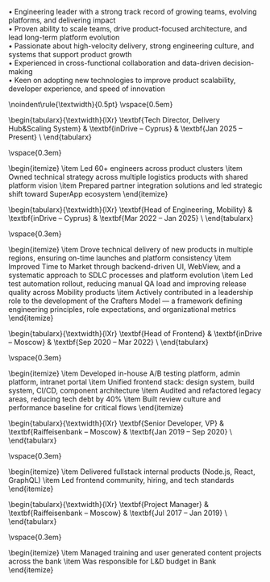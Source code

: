 • Engineering leader with a strong track record of growing teams, evolving platforms, and delivering impact  
• Proven ability to scale teams, drive product-focused architecture, and lead long-term platform evolution  
• Passionate about high-velocity delivery, strong engineering culture, and systems that support product growth  
• Experienced in cross-functional collaboration and data-driven decision-making  
• Keen on adopting new technologies to improve product scalability, developer experience, and speed of innovation

\noindent\rule{\textwidth}{0.5pt}
\vspace{0.5em}

\begin{tabularx}{\textwidth}{lXr}
\textbf{Tech Director, Delivery Hub\&Scaling System} & \textbf{inDrive – Cyprus} & \textbf{Jan 2025 – Present} \\
\end{tabularx}

\vspace{0.3em}

\begin{itemize}
  \item Led 60+ engineers across product clusters
  \item Owned technical strategy across multiple logistics products with shared platform vision
  \item Prepared partner integration solutions and led strategic shift toward SuperApp ecosystem
\end{itemize}

\begin{tabularx}{\textwidth}{lXr}
\textbf{Head of Engineering, Mobility} & \textbf{inDrive – Cyprus} & \textbf{Mar 2022 – Jan 2025} \\
\end{tabularx}

\vspace{0.3em}

\begin{itemize}
  \item Drove technical delivery of new products in multiple regions, ensuring on-time launches and platform consistency
  \item Improved Time to Market through backend-driven UI, WebView, and a systematic approach to SDLC processes and platform evolution
  \item Led test automation rollout, reducing manual QA load and improving release quality across Mobility products
  \item Actively contributed in a leadership role to the development of the Crafters Model — a framework defining engineering principles, role expectations, and organizational metrics
\end{itemize}

\begin{tabularx}{\textwidth}{lXr}
\textbf{Head of Frontend} & \textbf{inDrive – Moscow} & \textbf{Sep 2020 – Mar 2022} \\
\end{tabularx}

\vspace{0.3em}

\begin{itemize}
  \item Developed in-house A/B testing platform, admin platform, intranet portal
  \item Unified frontend stack: design system, build system, CI/CD, component architecture
  \item Audited and refactored legacy areas, reducing tech debt by 40\%
  \item Built review culture and performance baseline for critical flows
\end{itemize}

\begin{tabularx}{\textwidth}{lXr}
\textbf{Senior Developer, VP} & \textbf{Raiffeisenbank – Moscow} & \textbf{Jan 2019 – Sep 2020} \\
\end{tabularx}

\vspace{0.3em}

\begin{itemize}
  \item Delivered fullstack internal products (Node.js, React, GraphQL)
  \item Led frontend community, hiring, and tech standards
\end{itemize}

\begin{tabularx}{\textwidth}{lXr}
\textbf{Project Manager} & \textbf{Raiffeisenbank – Moscow} & \textbf{Jul 2017 – Jan 2019} \\
\end{tabularx}

\vspace{0.3em}

\begin{itemize}
  \item Managed training and user generated content projects across the bank
  \item Was responsible for L\&D budget in Bank
\end{itemize}
